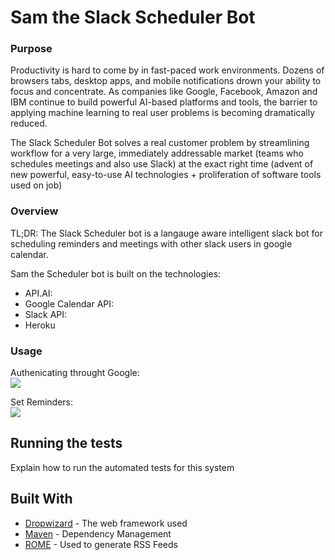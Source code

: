 # Sam the Slack Scheduler Bot

### Purpose

Productivity is hard to come by in fast-paced work environments. Dozens of browsers tabs, desktop apps, and mobile notifications drown your ability to focus and concentrate. As companies like Google, Facebook, Amazon and IBM continue to build powerful AI-based platforms and tools, the barrier to applying machine learning to real user problems is becoming dramatically reduced. 

The Slack Scheduler Bot solves a real customer problem by streamlining workflow for a very large, immediately addressable market (teams who schedules meetings and also use Slack) at the exact right time (advent of new powerful, easy-to-use AI technologies + proliferation of software tools used on job)


### Overview

TL;DR: The Slack Scheduler bot is a langauge aware intelligent slack bot for scheduling reminders and meetings with other slack users in google calendar. 

Sam the Scheduler bot is built on the technologies:
  - API.AI:
  - Google Calendar API:
  - Slack API:
  - Heroku


### Usage

Authenicating throught Google:  
![](https://cl.ly/1u3x1y2Y1W1u/Screen%20Recording%202017-08-01%20at%2008.12%20PM.gif)

Set Reminders:  
![](https://cl.ly/0T3Z3c0m2n2k/Screen%20Recording%202017-08-01%20at%2008.22%20PM.gif)
## Running the tests

Explain how to run the automated tests for this system


## Built With

* [Dropwizard](http://www.dropwizard.io/1.0.2/docs/) - The web framework used
* [Maven](https://maven.apache.org/) - Dependency Management
* [ROME](https://rometools.github.io/rome/) - Used to generate RSS Feeds





